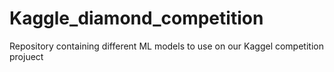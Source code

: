 # Kaggle_diamond_competition
Repository containing different ML models to use on our Kaggel competition projuect
